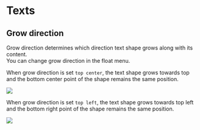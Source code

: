 # Texts

## Grow direction
Grow direction determines which direction text shape grows along with its content.  
You can change grow direction in the float menu.

When grow direction is set `top center`, the text shape grows towards top and the bottom center point of the shape remains the same position.

![](/assets/shape-text-grow-direction-tc.png)

When grow direction is set `top left`, the text shape grows towards top left and the bottom right point of the shape remains the same position.

![](/assets/shape-text-grow-direction-tl.png)
